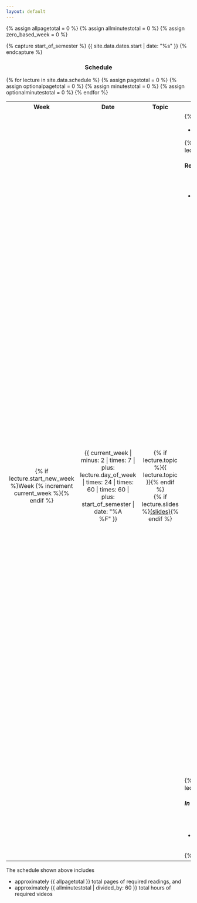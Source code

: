 ```yaml
---
layout: default
---
```


{% assign allpagetotal = 0 %}
{% assign allminutestotal = 0 %}
{% assign zero_based_week = 0 %}

{% capture start_of_semester %}
{{ site.data.dates.start | date: "%s" }}
{% endcapture %}

<!-- {% increment current_week %} -->
<!-- {% assign seconds_in_day = 86400 %} -->



<h3 style="text-align: center">Schedule</h3>

<table class="table table-striped"> 
  <tbody>
    <tr>
    <th style="text-align: center">Week</th>
      <th style="text-align: center">Date</th>
      <th style="text-align: center">Topic</th>
    <th style="text-align: center">Content</th>
      <th style="text-align: left">Workload</th>
    </tr>
    {% for lecture in site.data.schedule %}
          {% assign pagetotal = 0 %}
        {% assign optionalpagetotal = 0 %}
        {% assign minutestotal = 0 %}
        {% assign optionalminutestotal = 0 %}
    <tr>
      <td style="text-align: center">{% if lecture.start_new_week %}Week {% increment current_week %}{% endif %}</td>
      <td style="text-align: center">{{ current_week | minus: 2 | times: 7 | plus: lecture.day_of_week |  times: 24 | times: 60 | times: 60 | plus: start_of_semester | date: "%A<br/>%F" }}</td>
      <td style="text-align: center">{% if lecture.topic %}{{ lecture.topic }}{% endif %}<br/>{% if lecture.slides %}<a href="{{ lecture.slides }}">(slides)</a>{% endif %}</td>
      <td>
        {% if lecture.note %}
           <ul><li>{{ lecture.note }}</li></ul>
        {% endif %}
        {% if lecture.reading %}
	  <h4>Read before class:</h4>
          <ul>
          {% for reading in lecture.reading %}
            <li>
            {% if reading.grad_level %}&#x2605;
            {% elsif reading.optional %}&#x24d8;
            {% else %}{% endif %}
            {% if reading.url %}
            <a href="{{ reading.url }}">{{ reading.title }}</a>
            {% else %}
            {{ reading.title }} 
            {% endif %}
            {% if reading.pages %}
            (p.&nbsp;{{ reading.pages }})
            {% elsif reading.times %}
            ({{ reading.times }})
            {% elsif reading.length and reading.length.unit and reading.length.value %}
            ({{ reading.length.value }} {{ reading.length.unit }})
            {% endif %}
            </li>
            {% if reading.length and reading.length.unit and reading.length.value %}
                {% if reading.length.unit == "pages" %}
                    {% if reading.optional %}
                        {% capture optionalpagetotal %}{{ optionalpagetotal | plus: reading.length.value }}{% endcapture %}
                    {% else %}
                        {% capture pagetotal %}{{ pagetotal | plus: reading.length.value }}{% endcapture %}
                        {% capture allpagetotal %}{{ allpagetotal | plus: reading.length.value }}{% endcapture %}
                    {% endif %}
                {% elsif reading.length.unit == "minutes" %}
                    {% if reading.optional %}
                        {% capture optionalminutestotal %}{{ optionalminutestotal | plus: reading.length.value }}{% endcapture %}
                    {% else %}
                        {% capture minutestotal %}{{ minutestotal | plus: reading.length.value }}{% endcapture %}
                        {% capture allminutestotal %}{{ allminutestotal | plus: reading.length.value }}{% endcapture %}
                    {% endif %}                
                {% endif %}
            {% endif %}
          {% endfor %}
          </ul>
        {% endif %}
        {% if lecture.lesson %}
          <h5>In class:</h5>
	  <ul>
            {% for plan in lecture.lesson %}
              <li>{{ plan }}</li>
            {% endfor %}
          </ul>
        {% endif %}
      </td>
      <td>
			  {% if pagetotal != 0 %}
			      <p>📖 {{ pagetotal }} pages</p>
			  {% endif %}
			  {% if minutestotal != 0 %}
			      <p>📺 {{ minutestotal }} minutes</p>
			  {% endif %}
			  {% if optionalpagetotal != 0 %}
			      <p>ℹ️ 📖 {{ optionalpagetotal }} pages</p>
			  {% endif %}
			  {% if optionalminutestotal != 0 %}
			      <p>ℹ️ 📺 {{ optionalminutestotal }} minutes</p>
			  {% endif %}
      </td>
    </tr>
    {% endfor %}

  </tbody>
</table>

<p>The schedule shown above includes <ul><li>approximately {{ allpagetotal }} total pages of required readings, and</li><li>approximately {{ allminutestotal | divided_by: 60 }} total hours of required videos</li></ul></p>
